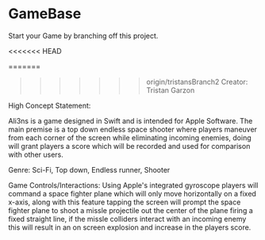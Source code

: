 # GameBase
Start your Game by branching off this project.

<<<<<<< HEAD

=======
>>>>>>> origin/tristansBranch2
Creator: Tristan Garzon

High Concept Statement:

Ali3ns is a game designed in Swift and is intended for Apple Software.
The main premise is a top down endless space  shooter where players maneuver from each corner of the screen while eliminating incoming enemies,
doing will grant players a score which will be recorded and used for comparison with other users.

Genre:
Sci-Fi, Top down, Endless runner, Shooter

Game Controls/Interactions:
Using Apple's integrated gyroscope players will command a space fighter plane which will only move horizontally on a fixed x-axis,
along with this feature tapping the screen will prompt the space fighter plane to shoot a missle projectile out the center of the plane firing a fixed straight line,
if the missle colliders interact with an incoming enemy this will result in an on screen explosion and increase in the players score.
